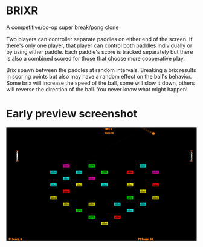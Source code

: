 # BRIXR
A competitive/co-op super break/pong clone


<p>Two players can controller separate paddles on either end of the screen. If there's only one player, that player can control both paddles individually or by using either paddle. Each paddle's score is tracked separately but there is also a combined scored for those that choose more cooperative play.</p>

<p>Brix spawn between the paddles at random intervals. Breaking a brix results in scoring points but also may have a random effect on the ball's behavior. Some brix will increase the speed of the ball, some will slow it down, others will reverse the direction of the ball. You never know what might happen!</p>

# Early preview screenshot

<img src="/img/brixr-beta-screenshot.png" />
